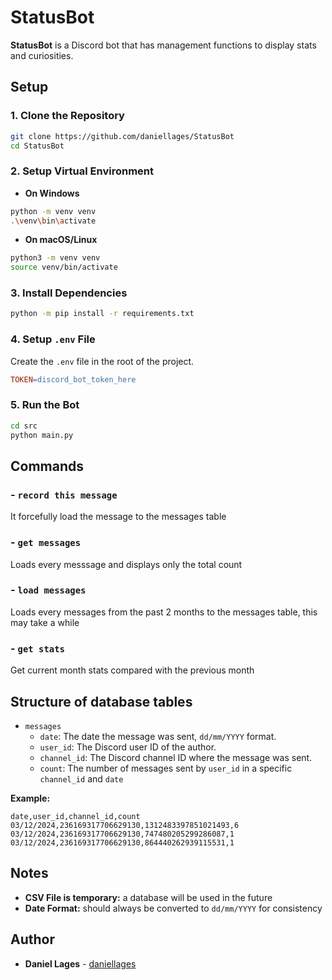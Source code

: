 # StatusBot

**StatusBot** is a Discord bot that has management functions to display stats and curiosities.

## Setup

### 1. Clone the Repository
```bash
git clone https://github.com/daniellages/StatusBot
cd StatusBot
```

### 2. Setup Virtual Environment

- **On Windows**
```bash
python -m venv venv
.\venv\bin\activate
```

- **On macOS/Linux**
```bash
python3 -m venv venv
source venv/bin/activate
```

### 3. Install Dependencies
```bash
python -m pip install -r requirements.txt
```

### 4. Setup `.env` File
Create the `.env` file in the root of the project.
```makefile
TOKEN=discord_bot_token_here
```

### 5. Run the Bot
```bash
cd src
python main.py
```

## Commands

### - `record this message`
It forcefully load the message to the messages table

### - `get messages`
Loads every messsage and displays only the total count

### - `load messages`
Loads every messages from the past 2 months to the messages table, this may take a while

### - `get stats`
Get current month stats compared with the previous month

## Structure of database tables
- `messages`
    - `date`: The date the message was sent, `dd/mm/YYYY` format.
    - `user_id`: The Discord user ID of the author.
    - `channel_id`: The Discord channel ID where the message was sent.
    - `count`: The number of messages sent by `user_id` in a specific `channel_id` and `date`

**Example:**
```csv
date,user_id,channel_id,count
03/12/2024,236169317706629130,1312483397851021493,6
03/12/2024,236169317706629130,747480205299286087,1
03/12/2024,236169317706629130,864440262939115531,1
```

## Notes
- **CSV File is temporary:** a database will be used in the future
- **Date Format:** should always be converted to `dd/mm/YYYY` for consistency

## Author

* **Daniel Lages** - [daniellages](https://github.com/daniellages)